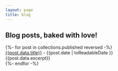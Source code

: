 ```yaml
---
layout: page
title: blog
---
```


## Blog posts, baked with love!

<div>
{%- for post in collections.published reversed -%}
  <div key={{post.fileSlug}}>
    <div class="title">
      <a href={{post.url}}>{{post.data.title}}</a> -
      <span class="date">{{post.date | toReadableDate }}</span>
    </div>
    <div class="excerpt">{{post.data.excerpt}}</div>
  </div>
{%- endfor -%}
</div>
